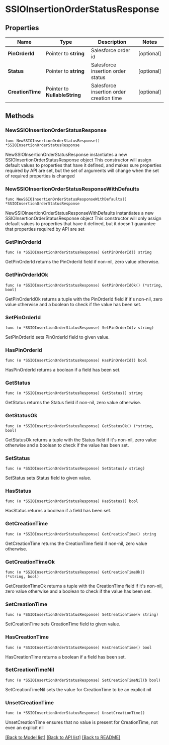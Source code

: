 # SSIOInsertionOrderStatusResponse

## Properties

Name | Type | Description | Notes
------------ | ------------- | ------------- | -------------
**PinOrderId** | Pointer to **string** | Salesforce order id | [optional] 
**Status** | Pointer to **string** | Salesforce insertion order status | [optional] 
**CreationTime** | Pointer to **NullableString** | Salesforce insertion order creation time | [optional] 

## Methods

### NewSSIOInsertionOrderStatusResponse

`func NewSSIOInsertionOrderStatusResponse() *SSIOInsertionOrderStatusResponse`

NewSSIOInsertionOrderStatusResponse instantiates a new SSIOInsertionOrderStatusResponse object
This constructor will assign default values to properties that have it defined,
and makes sure properties required by API are set, but the set of arguments
will change when the set of required properties is changed

### NewSSIOInsertionOrderStatusResponseWithDefaults

`func NewSSIOInsertionOrderStatusResponseWithDefaults() *SSIOInsertionOrderStatusResponse`

NewSSIOInsertionOrderStatusResponseWithDefaults instantiates a new SSIOInsertionOrderStatusResponse object
This constructor will only assign default values to properties that have it defined,
but it doesn't guarantee that properties required by API are set

### GetPinOrderId

`func (o *SSIOInsertionOrderStatusResponse) GetPinOrderId() string`

GetPinOrderId returns the PinOrderId field if non-nil, zero value otherwise.

### GetPinOrderIdOk

`func (o *SSIOInsertionOrderStatusResponse) GetPinOrderIdOk() (*string, bool)`

GetPinOrderIdOk returns a tuple with the PinOrderId field if it's non-nil, zero value otherwise
and a boolean to check if the value has been set.

### SetPinOrderId

`func (o *SSIOInsertionOrderStatusResponse) SetPinOrderId(v string)`

SetPinOrderId sets PinOrderId field to given value.

### HasPinOrderId

`func (o *SSIOInsertionOrderStatusResponse) HasPinOrderId() bool`

HasPinOrderId returns a boolean if a field has been set.

### GetStatus

`func (o *SSIOInsertionOrderStatusResponse) GetStatus() string`

GetStatus returns the Status field if non-nil, zero value otherwise.

### GetStatusOk

`func (o *SSIOInsertionOrderStatusResponse) GetStatusOk() (*string, bool)`

GetStatusOk returns a tuple with the Status field if it's non-nil, zero value otherwise
and a boolean to check if the value has been set.

### SetStatus

`func (o *SSIOInsertionOrderStatusResponse) SetStatus(v string)`

SetStatus sets Status field to given value.

### HasStatus

`func (o *SSIOInsertionOrderStatusResponse) HasStatus() bool`

HasStatus returns a boolean if a field has been set.

### GetCreationTime

`func (o *SSIOInsertionOrderStatusResponse) GetCreationTime() string`

GetCreationTime returns the CreationTime field if non-nil, zero value otherwise.

### GetCreationTimeOk

`func (o *SSIOInsertionOrderStatusResponse) GetCreationTimeOk() (*string, bool)`

GetCreationTimeOk returns a tuple with the CreationTime field if it's non-nil, zero value otherwise
and a boolean to check if the value has been set.

### SetCreationTime

`func (o *SSIOInsertionOrderStatusResponse) SetCreationTime(v string)`

SetCreationTime sets CreationTime field to given value.

### HasCreationTime

`func (o *SSIOInsertionOrderStatusResponse) HasCreationTime() bool`

HasCreationTime returns a boolean if a field has been set.

### SetCreationTimeNil

`func (o *SSIOInsertionOrderStatusResponse) SetCreationTimeNil(b bool)`

 SetCreationTimeNil sets the value for CreationTime to be an explicit nil

### UnsetCreationTime
`func (o *SSIOInsertionOrderStatusResponse) UnsetCreationTime()`

UnsetCreationTime ensures that no value is present for CreationTime, not even an explicit nil

[[Back to Model list]](../README.md#documentation-for-models) [[Back to API list]](../README.md#documentation-for-api-endpoints) [[Back to README]](../README.md)


